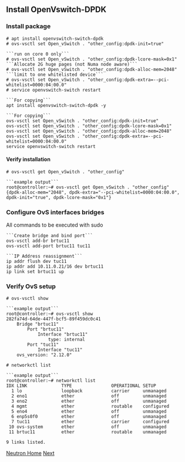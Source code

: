 ## Install OpenVswitch-DPDK

### Install package
```
# apt install openvswitch-switch-dpdk
# ovs-vsctl set Open_vSwitch . "other_config:dpdk-init=true"

```run on core 0 only```
# ovs-vsctl set Open_vSwitch . "other_config:dpdk-lcore-mask=0x1"
```Allocate 2G huge pages (not Numa node aware)```
# ovs-vsctl set Open_vSwitch . "other_config:dpdk-alloc-mem=2048"
```limit to one whitelisted device```
# ovs-vsctl set Open_vSwitch . "other_config:dpdk-extra=--pci-whitelist=0000:04:00.0"
# service openvswitch-switch restart

```For copying```
apt install openvswitch-switch-dpdk -y

```For copying```
ovs-vsctl set Open_vSwitch . "other_config:dpdk-init=true"
ovs-vsctl set Open_vSwitch . "other_config:dpdk-lcore-mask=0x1"
ovs-vsctl set Open_vSwitch . "other_config:dpdk-alloc-mem=2048"
ovs-vsctl set Open_vSwitch . "other_config:dpdk-extra=--pci-whitelist=0000:04:00.0"
service openvswitch-switch restart
```

#### Verify installation
```
# ovs-vsctl get Open_vSwitch . "other_config"

```example output```
root@controller:~# ovs-vsctl get Open_vSwitch . "other_config"
{dpdk-alloc-mem="2048", dpdk-extra="--pci-whitelist=0000:04:00.0", dpdk-init="true", dpdk-lcore-mask="0x1"}
```

### Configure OvS interfaces bridges
All commands to be executed with sudo
```
```Create bridge and bind port```
ovs-vsctl add-br brtuc11
ovs-vsctl add-port brtuc11 tuc11

```IP Address reassignment```
ip addr flush dev tuc11
ip addr add 10.11.0.21/16 dev brtuc11
ip link set brtuc11 up
```

### Verify OvS setup

```
# ovs-vsctl show

```example output```
root@controller:~# ovs-vsctl show
282fa74d-64de-447f-bcf5-89f459dc0c41
    Bridge "brtuc11"
        Port "brtuc11"
            Interface "brtuc11"
                type: internal
        Port "tuc11"
            Interface "tuc11"
    ovs_version: "2.12.0"

# networkctl list

```example output```
root@controller:~# networkctl list
IDX LINK             TYPE               OPERATIONAL SETUP
  1 lo               loopback           carrier     unmanaged
  2 eno1             ether              off         unmanaged
  3 eno2             ether              off         unmanaged
  4 mgmt             ether              routable    configured
  5 eno4             ether              off         unmanaged
  6 enp5s0f0         ether              off         unmanaged
  7 tuc11            ether              carrier     configured
 10 ovs-system       ether              off         unmanaged
 11 brtuc11          ether              routable    unmanaged

9 links listed.
```


[Neutron Home](https://github.com/kukkalli/OpenStack/blob/master/services/neutron.md#neutron-networking-service)
[Next](https://github.com/kukkalli/OpenStack/blob/master/services/neutron-controller.md#install-and-configure-controller-node)